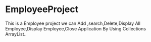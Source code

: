 # EmployeeProject
This is a Employee project we can Add ,search,Delete,Display All Employee,Display Employee,Close Application By Using Collections ArrayList..
